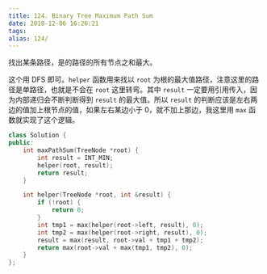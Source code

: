 ```yaml
---
title: 124. Binary Tree Maximum Path Sum
date: 2018-12-06 16:26:21
tags:
alias: 124/
---
```


找出某条路径，是的路径的所有节点之和最大。

<!--more-->

这个用 DFS 即可。`helper` 函数用来找以 `root` 为根的最大值路径，注意这里的路径是单路径，也就是不会在 `root` 这里转弯。其中 `result` 一定要用引用传入，因为内部递归会不断判断得到 `result` 的最大值。所以 `result` 的判断应该是左右两边的值加上根节点的值，如果左右某边小于 0，就不加上那边，我这里用 `max` 函数就实现了这个逻辑。

```cpp
class Solution {
public:
    int maxPathSum(TreeNode *root) {
        int result = INT_MIN;
        helper(root, result);
        return result;
    }

    int helper(TreeNode *root, int &result) {
        if (!root) {
            return 0;
        }
        int tmp1 = max(helper(root->left, result), 0);
        int tmp2 = max(helper(root->right, result), 0);
        result = max(result, root->val + tmp1 + tmp2);
        return max(root->val + max(tmp1, tmp2), 0);
    }
};
```
